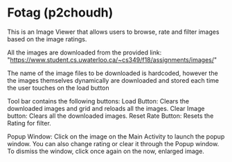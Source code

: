 <h1>Fotag (p2choudh)</h1>

This is an Image Viewer that allows users to browse, rate and filter images based
on the image ratings.

All the images are downloaded from the provided link:
"https://www.student.cs.uwaterloo.ca/~cs349/f18/assignments/images/"

The name of the image files to be downloaded is hardcoded, however the the images
themselves dynamically are downloaded and stored each time the user touches on the
load button

Tool bar contains the following buttons:
Load Button: Clears the downloaded images and grid and reloads all the images.
Clear Image button: Clears all the downloaded images.
Reset Rate Button: Resets the Rating for filter.

Popup Window:
Click on the image on the Main Activity to launch the popup window. You can also
change rating or clear it through the Popup window.
To dismiss the window, click once again on the now, enlarged image.
